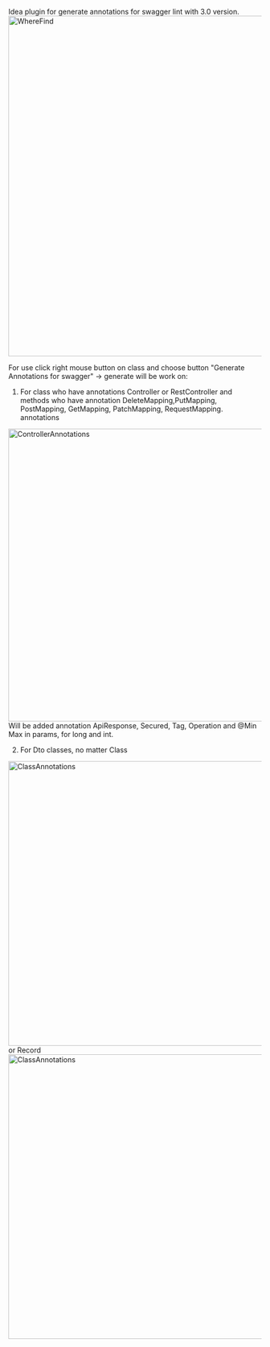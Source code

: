 Idea plugin for generate annotations for swagger lint with 3.0 version.
<img width="790" height="677" alt="WhereFind" src="https://github.com/user-attachments/assets/0e21963a-75e9-42c4-b1c6-9992f8f0797e" />

For use click right mouse button on class and choose button "Generate Annotations for swagger" -> generate will be work on:
  1. For class who have annotations Controller or RestController and methods who have annotation DeleteMapping,PutMapping, PostMapping, GetMapping, PatchMapping, RequestMapping. annotations
  <img width="1572" height="582" alt="ControllerAnnotations" src="https://github.com/user-attachments/assets/afa27682-1468-4db7-9ec2-5a0bfe4e8236" />
  Will be added annotation ApiResponse, Secured, Tag, Operation and @Min Max in params, for long and int.


 2. For Dto classes, no matter Class
 <img width="1380" height="566" alt="ClassAnnotations" src="https://github.com/user-attachments/assets/aef5bf7e-1693-4a99-b64c-1c7e72ae63a1" />
or Record
<img width="1380" height="566" alt="ClassAnnotations" src="https://github.com/user-attachments/assets/dc0c96dc-5d04-4f9f-a4a4-9796431a00c0" />

